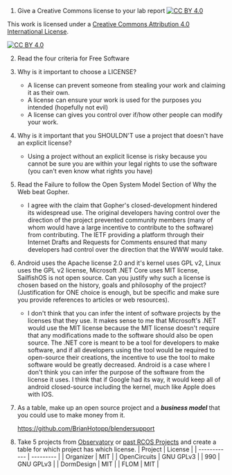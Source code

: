 1. Give a Creative Commons license to your lab report
[![CC BY 4.0][cc-by-shield]][cc-by]

This work is licensed under a
[Creative Commons Attribution 4.0 International License][cc-by].

[![CC BY 4.0][cc-by-image]][cc-by]

[cc-by]: http://creativecommons.org/licenses/by/4.0/
[cc-by-image]: https://i.creativecommons.org/l/by/4.0/88x31.png
[cc-by-shield]: https://img.shields.io/badge/License-CC%20BY%204.0-lightgrey.svg

2. Read the four criteria for Free Software
3. Why is it important to choose a LICENSE?
   - A license can prevent someone from stealing your work and claiming it as their own.
   - A license can ensure your work is used for the purposes you intended (hopefully not evil)
   - A license can gives you control over if/how other people can modify your work.
4. Why is it important that you SHOULDN'T use a project that doesn't have an explicit license?
   
   - Using a project without an explicit license is risky because you cannot be sure you are within your legal rights to use the software (you can't even know what rights you have)
   
5. Read the Failure to follow the Open System Model Section of Why the Web beat Gopher.
   - I agree with the claim that Gopher's closed-development hindered its widespread use. The original developers having control over the direction of the project prevented community members (many of whom would have a large incentive to contribute to the software) from contributing. The IETF providing a platform through their Internet Drafts and Requests for Comments ensured that many developers had control over the direction that the WWW would take.
6. Android uses the Apache license 2.0 and it's kernel uses GPL v2, Linux uses the GPL v2 license, Microsoft .NET Core uses MIT license, SailfishOS is not open source. Can you justify why such a license is chosen based on the history, goals and philosophy of the project? (Justification for ONE choice is enough, but be specific and make sure you provide references to articles or web resources).
    - I don't think that you can infer the intent of software projects by the licenses that they use. It makes sense to me that Microsoft's .NET would use the MIT license because the MIT license doesn't require that any modifications made to the software should also be open source. The .NET core is meant to be a tool for developers to make software, and if all developers using the tool would be required to open-source their creations, the incentive to use the tool to make software would be greatly decreased. Android is a case where I don't think you can infer the purpose of the software from the license it uses. I think that if Google had its way, it would keep all of android closed-source including the kernel, much like Apple does with IOS.



7. As a table, make up an open source project and a ***business model*** that you could use to make money from it.

   https://github.com/BrianHotopp/blendersupport

   

8.   Take 5 projects from [Observatory](http://rcos.io/projects) or [past RCOS Projects](https://rcos.io/projects/past) and create a table for which project has which license.
   | Project      | License   | 
   | ------------ | --------- | 
   | Organizer    | MIT       | 
   | OpenCircuits | GNU GPLv3 | 
   | 990          | GNU GPLv3 | 
   | DormDesign   | MIT       | 
   | FLOM         | MIT       | 

   

